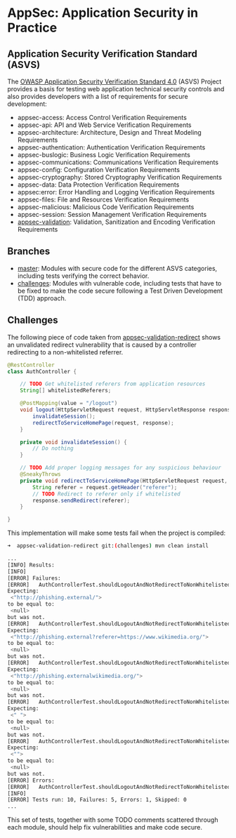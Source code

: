 # AppSec: Application Security in Practice

## Application Security Verification Standard (ASVS)

The [OWASP Application Security Verification Standard 4.0](https://github.com/OWASP/ASVS/blob/master/4.0/OWASP%20Application%20Security%20Verification%20Standard%204.0-en.json) (ASVS) Project provides a basis for testing web application technical security controls and also provides developers with a list of requirements for secure development:

- appsec-access: Access Control Verification Requirements
- appsec-api: API and Web Service Verification Requirements
- appsec-architecture: Architecture, Design and Threat Modeling Requirements
- appsec-authentication: Authentication Verification Requirements
- appsec-buslogic: Business Logic Verification Requirements
- appsec-communications: Communications Verification Requirements
- appsec-config: Configuration Verification Requirements
- appsec-cryptography: Stored Cryptography Verification Requirements
- appsec-data: Data Protection Verification Requirements
- appsec:error: Error Handling and Logging Verification Requirements
- appsec-files: File and Resources Verification Requirements
- appsec-malicious: Malicious Code Verification Requirements
- appsec-session: Session Management Verification Requirements
- [appsec-validation](appsec-validation): Validation, Sanitization and Encoding Verification Requirements

## Branches

- [master](../../tree/master): Modules with secure code for the different ASVS categories, including tests verifying the correct behavior.
- [challenges](../../tree/challenges): Modules with vulnerable code, including tests that have to be fixed to make the code secure following a Test Driven Development (TDD) approach.

## Challenges

The following piece of code taken from [appsec-validation-redirect](appsec-validation/appsec-validation-redirect) shows an unvalidated redirect vulnerability that is caused by a controller redirecting to a non-whitelisted referrer.

```java
@RestController
class AuthController {

    // TODO Get whitelisted referers from application resources
    String[] whitelistedReferers;

    @PostMapping(value = "/logout")
    void logout(HttpServletRequest request, HttpServletResponse response) {
        invalidateSession();
        redirectToServiceHomePage(request, response);
    }

    private void invalidateSession() {
        // Do nothing
    }

    // TODO Add proper logging messages for any suspicious behaviour
    @SneakyThrows
    private void redirectToServiceHomePage(HttpServletRequest request, HttpServletResponse response) {
        String referer = request.getHeader("referer");
        // TODO Redirect to referer only if whitelisted
        response.sendRedirect(referer);
    }

}
```

This implementation will make some tests fail when the project is compiled:

```bash
➜  appsec-validation-redirect git:(challenges) mvn clean install
```

```bash
...
[INFO] Results:
[INFO]
[ERROR] Failures:
[ERROR]   AuthControllerTest.shouldLogoutAndNotRedirectToNonWhitelistedReferrers:68
Expecting:
 <"http://phishing.external/">
to be equal to:
 <null>
but was not.
[ERROR]   AuthControllerTest.shouldLogoutAndNotRedirectToNonWhitelistedReferrers:68
Expecting:
 <"http://phishing.external?referer=https://www.wikimedia.org/">
to be equal to:
 <null>
but was not.
[ERROR]   AuthControllerTest.shouldLogoutAndNotRedirectToNonWhitelistedReferrers:68
Expecting:
 <"http://phishing.externalwikimedia.org/">
to be equal to:
 <null>
but was not.
[ERROR]   AuthControllerTest.shouldLogoutAndNotRedirectToNonWhitelistedReferrers:68
Expecting:
 <" ">
to be equal to:
 <null>
but was not.
[ERROR]   AuthControllerTest.shouldLogoutAndNotRedirectToNonWhitelistedReferrers:68
Expecting:
 <"">
to be equal to:
 <null>
but was not.
[ERROR] Errors:
[ERROR]   AuthControllerTest.shouldLogoutAndNotRedirectToNonWhitelistedReferrers:66 » IllegalArgument
[INFO]
[ERROR] Tests run: 10, Failures: 5, Errors: 1, Skipped: 0
...
```

This set of tests, together with some TODO comments scattered through each module, should help fix vulnerabilities and make code secure.
